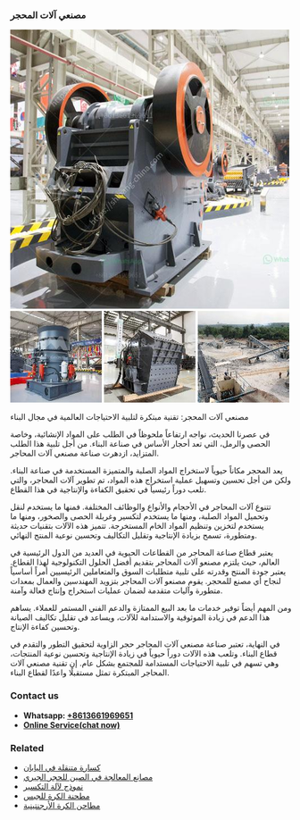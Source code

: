 <h3>مصنعي آلات المحجر</h3><img src='1701853917.jpg' alt=''><p>مصنعي آلات المحجر: تقنية مبتكرة لتلبية الاحتياجات العالمية في مجال البناء</p><p>في عصرنا الحديث، نواجه ارتفاعاً ملحوظاً في الطلب على المواد الإنشائية، وخاصة الحصى والرمل، التي تعد أحجار الأساس في صناعة البناء. من أجل تلبية هذا الطلب المتزايد، ازدهرت صناعة مصنعي آلات المحاجر.</p><p>يعد المحجر مكاناً حيوياً لاستخراج المواد الصلبة والمتميزة المستخدمة في صناعة البناء. ولكن من أجل تحسين وتسهيل عملية استخراج هذه المواد، تم تطوير آلات المحاجر، والتي تلعب دوراً رئيسياً في تحقيق الكفاءة والإنتاجية في هذا القطاع.</p><p>تتنوع آلات المحاجر في الأحجام والأنواع والوظائف المختلفة. فمنها ما يستخدم لنقل وتحميل المواد الصلبة، ومنها ما يستخدم لتكسير وغربلة الحصى والصخور، ومنها ما يستخدم لتخزين وتنظيم المواد الخام المستخرجة. تتميز هذه الآلات بتقنيات حديثة ومتطورة، تسمح بزيادة الإنتاجية وتقليل التكاليف وتحسين نوعية المنتج النهائي.</p><p>يعتبر قطاع صناعة المحاجر من القطاعات الحيوية في العديد من الدول الرئيسية في العالم، حيث يلتزم مصنعو آلات المحاجر بتقديم أفضل الحلول التكنولوجية لهذا القطاع. يعتبر جودة المنتج وقدرته على تلبية متطلبات السوق والمتعاملين الرئيسيين أمراً أساسياً لنجاح أي مصنع للمحجر. يقوم مصنعو آلات المحاجر بتزويد المهندسين والعمال بمعدات متطورة وآليات متقدمة لضمان عمليات استخراج وإنتاج فعالة وآمنة.</p><p>ومن المهم أيضاً توفير خدمات ما بعد البيع الممتازة والدعم الفني المستمر للعملاء. يساهم هذا الدعم في زيادة الموثوقية والاستدامة للآلات، ويساعد في تقليل تكاليف الصيانة وتحسين كفاءة الإنتاج.</p><p>في النهاية، تعتبر صناعة مصنعي آلات المحاجر حجر الزاوية لتحقيق التطور والتقدم في قطاع البناء. وتلعب هذه الآلات دوراً حيوياً في زيادة الإنتاجية وتحسين نوعية المنتجات، وهي تسهم في تلبية الاحتياجات المستدامة للمجتمع بشكل عام. إن تقنية مصنعي آلات المحاجر المبتكرة تمثل مستقبلًا واعدًا لقطاع البناء.</p><h3>Contact us</h3><ul><li><strong>Whatsapp:&nbsp;<a href="https://wa.me/8613661969651">+8613661969651</a></strong></li><li><a href="https://swt.shibang-china.com/?git&amp;zhl&amp;مصنعي آلات المحجر"><strong>Online Service(chat now)</strong></a></li></ul><h3>Related</h3><ul><li><a href='كسارة متنقلة في اليابان.md'>كسارة متنقلة في اليابان</a></li><li><a href='مصانع المعالجة في الصين للحجر الجيري.md'>مصانع المعالجة في الصين للحجر الجيري</a></li><li><a href='نموذج لآلة التكسير.md'>نموذج لآلة التكسير</a></li><li><a href='مطحنة الكرة للجبس.md'>مطحنة الكرة للجبس</a></li><li><a href='مطاحن الكرة الأرجنتينية.md'>مطاحن الكرة الأرجنتينية</a></li></ul>